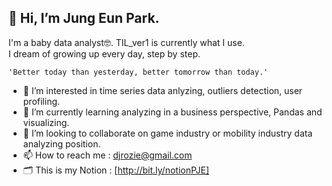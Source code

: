 ## 👋 Hi, I’m Jung Eun Park.
I'm a baby data analyst🤓. TIL_ver1 is currently what I use.  
I dream of growing up every day, step by step.  

    'Better today than yesterday, better tomorrow than today.'

- 👀 I’m interested in time series data anlyzing, outliers detection, user profiling.
- 🌱 I’m currently learning analyzing in a business perspective, Pandas and visualizing.
- 💞️ I’m looking to collaborate on game industry or mobility industry data analyzing position.
- 📫 How to reach me : djrozie@gmail.com
- 🗂 This is my Notion : [http://bit.ly/notionPJE]

<!---
Angela-Park-JE/Angela-Park-JE is a ✨ special ✨ repository because its `README.md` (this file) appears on your GitHub profile.
You can click the Preview link to take a look at your changes.
--->
